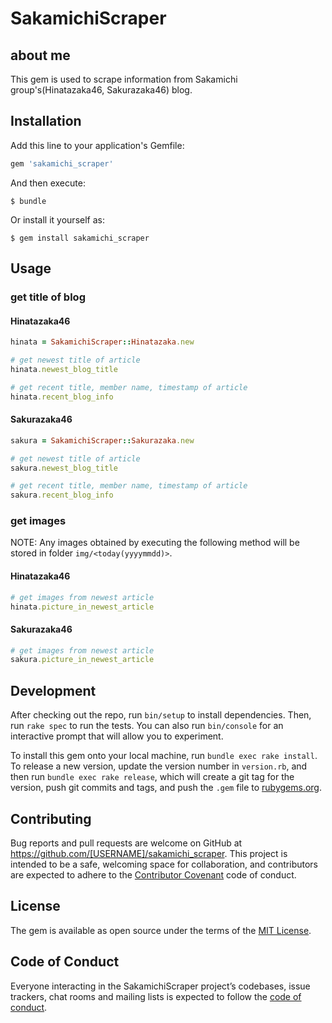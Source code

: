 # SakamichiScraper
## about me
This gem is used to scrape information from Sakamichi group's(Hinatazaka46, Sakurazaka46) blog.

## Installation

Add this line to your application's Gemfile:

```ruby
gem 'sakamichi_scraper'
```

And then execute:

    $ bundle

Or install it yourself as:

    $ gem install sakamichi_scraper

## Usage

### get title of blog

#### Hinatazaka46

```ruby
hinata = SakamichiScraper::Hinatazaka.new

# get newest title of article
hinata.newest_blog_title

# get recent title, member name, timestamp of article
hinata.recent_blog_info
```

#### Sakurazaka46

```ruby
sakura = SakamichiScraper::Sakurazaka.new

# get newest title of article
sakura.newest_blog_title

# get recent title, member name, timestamp of article
sakura.recent_blog_info
```

### get images
NOTE: Any images obtained by executing the following method will be stored in folder `img/<today(yyyymmdd)>`.
#### Hinatazaka46

```ruby
# get images from newest article
hinata.picture_in_newest_article
```

#### Sakurazaka46

```ruby
# get images from newest article
sakura.picture_in_newest_article
```

## Development

After checking out the repo, run `bin/setup` to install dependencies. Then, run `rake spec` to run the tests. You can also run `bin/console` for an interactive prompt that will allow you to experiment.

To install this gem onto your local machine, run `bundle exec rake install`. To release a new version, update the version number in `version.rb`, and then run `bundle exec rake release`, which will create a git tag for the version, push git commits and tags, and push the `.gem` file to [rubygems.org](https://rubygems.org).

## Contributing

Bug reports and pull requests are welcome on GitHub at https://github.com/[USERNAME]/sakamichi_scraper. This project is intended to be a safe, welcoming space for collaboration, and contributors are expected to adhere to the [Contributor Covenant](http://contributor-covenant.org) code of conduct.

## License

The gem is available as open source under the terms of the [MIT License](https://opensource.org/licenses/MIT).

## Code of Conduct

Everyone interacting in the SakamichiScraper project’s codebases, issue trackers, chat rooms and mailing lists is expected to follow the [code of conduct](https://github.com/[USERNAME]/sakamichi_scraper/blob/master/CODE_OF_CONDUCT.md).
